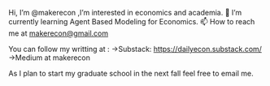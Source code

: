 Hi, I’m @makerecon ,I’m interested in economics and academia. 🌱 I’m currently learning Agent Based Modeling for Economics. 📫 How to reach me at makerecon@gmail.com

You can follow my writting at :
                                    ->Substack: https://dailyecon.substack.com/
                                    ->Medium at makerecon

As I plan to start my graduate school in the next fall feel free to email me.


<!---
makerecon/makerecon is a ✨ special ✨ repository because its `README.md` (this file) appears on your GitHub profile.
You can click the Preview link to take a look at your changes.
--->
